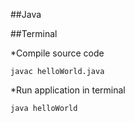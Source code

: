 ##Java

##Terminal

*Compile source code
```
javac helloWorld.java
```

*Run application in terminal
```
java helloWorld 
```